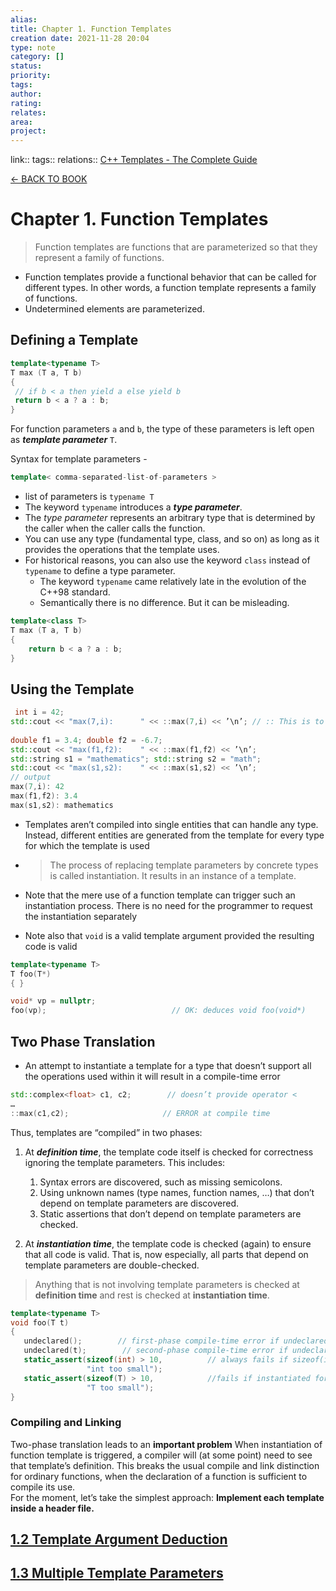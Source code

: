 ```yaml
---
alias: 
title: Chapter 1. Function Templates 
creation date: 2021-11-28 20:04
type: note
category: []
status:
priority:
tags:
author:
rating: 
relates: 
area: 
project:
---
```

link:: 
tags:: 
relations:: [C++ Templates - The Complete Guide](C++%20Templates%20-%20The%20Complete%20Guide.md)

[<- BACK TO BOOK ](C++%20Templates%20-%20The%20Complete%20Guide.md)

# Chapter 1. Function Templates



> Function templates are functions that are parameterized so that they represent a family of functions.

 - Function templates provide a functional behavior that can be called for different types. In other words, a function template represents a family of functions.
 - Undetermined elements are parameterized.

## Defining a Template

```cpp
template<typename T>  
T max (T a, T b)  
{  
 // if b < a then yield a else yield b  
 return b < a ? a : b;  
}
```

For function parameters  `a`  and `b`, the type of these parameters is left open as ***template parameter*** `T`.

Syntax for template parameters - 

```cpp
template< comma-separated-list-of-parameters >
```

- list of parameters is `typename T`
- The keyword `typename` introduces a ***type parameter***.
- The *type parameter* represents an arbitrary type that is determined by the caller when the caller calls the function. 
- You can use any type (fundamental type, class, and so on) as long as it provides the operations that the template uses.
- For historical reasons, you can also use the keyword `class` instead of `typename` to define a type parameter. 
    - The keyword `typename` came relatively late in the evolution of the C++98 standard. 
    - Semantically there is no difference. But it can be misleading.

```cpp
template<class T>
T max (T a, T b)
{
    return b < a ? a : b;
}
```

## Using the Template

```cpp
 int i = 42;
std::cout << "max(7,i):      " << ::max(7,i) << ’\n’; // :: This is to ensure that our max() template 
																											// is found in the global namespace.
double f1 = 3.4; double f2 = -6.7;
std::cout << "max(f1,f2):    " << ::max(f1,f2) << ’\n’;
std::string s1 = "mathematics"; std::string s2 = "math";
std::cout << "max(s1,s2):    " << ::max(s1,s2) << ’\n’;
// output
max(7,i): 42
max(f1,f2): 3.4
max(s1,s2): mathematics

```

- Templates aren’t compiled into single entities that can handle any type. Instead, different entities are generated from the template for every type for which the template is used

- > The process of replacing template parameters by concrete types is called instantiation. It results in an instance of a template.

- Note that the mere use of a function template can trigger such an instantiation process. There is no need for the programmer to request the instantiation separately

- Note also that `void` is a valid template argument provided the resulting code is valid

```cpp
template<typename T>
T foo(T*)
{ }

void* vp = nullptr;
foo(vp);                            // OK: deduces void foo(void*)
```

## Two Phase Translation

- An attempt to instantiate a template for a type that doesn’t support all the operations used within it will result in a compile-time error

```cpp
std::complex<float> c1, c2;        // doesn’t provide operator <
…
::max(c1,c2);                     // ERROR at compile time
```

Thus, templates are “compiled” in two phases:

1. At ***definition time***, the template code itself is checked for correctness ignoring the template parameters. This includes:
    1. Syntax errors are discovered, such as missing semicolons.
    2. Using unknown names (type names, function names, …) that don’t depend on template parameters are discovered.
    3. Static assertions that don’t depend on template parameters are checked.

2. At ***instantiation time***, the template code is checked (again) to ensure that all code is valid. That is, now especially, all parts that depend on template parameters are double-checked.

> Anything that is not involving template parameters is checked at **definition time** and rest is checked at **instantiation time**.

```cpp
template<typename T>
void foo(T t)
{
   undeclared();        // first-phase compile-time error if undeclared() unknown
   undeclared(t);        // second-phase compile-time error if undeclared(T) unknown
   static_assert(sizeof(int) > 10,          // always fails if sizeof(int)<=10
                 "int too small");
   static_assert(sizeof(T) > 10,            //fails if instantiated for T with size <=10
                 "T too small");
}
```

### Compiling and Linking

Two-phase translation leads to an **important problem** 
When instantiation of function template is triggered, a compiler will (at some point) need to see that template’s definition. 
This breaks the usual compile and link distinction for ordinary functions, when the declaration of a function is sufficient to compile its use.  
For the moment, let’s take the simplest approach: **Implement each template inside a header file.**

## [1.2 Template Argument Deduction](TMPL-%20Chapter%201.2%20Template%20Argument%20Deduction.md)

## [1.3 Multiple Template Parameters](TMPL-%20Chapter%201.3%20Multiple%20Template%20Parameters.md)